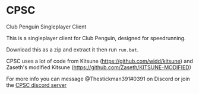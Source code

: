 # CPSC
Club Penguin Singleplayer Client

This is a singleplayer client for Club Penguin, designed for speedrunning.

Download this as a zip and extract it then run `run.bat`.

CPSC uses a lot of code from Kitsune (https://github.com/widd/kitsune) and Zaseth's modified Kitsune (https://github.com/Zaseth/KITSUNE-MODIFIED)

For more info you can message @Thestickman391#0391 on Discord or join the [CPSC discord server](https://discord.gg/tGDZeyK)
